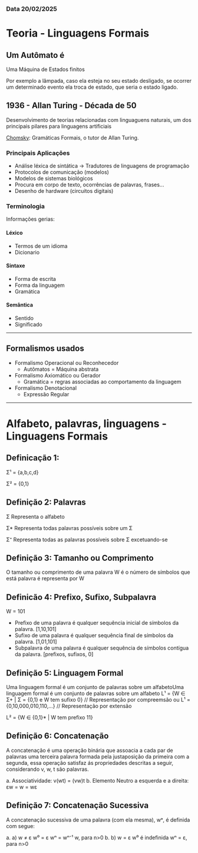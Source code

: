 ### Data 20/02/2025

# Teoria - Linguagens Formais

## Um Autômato é 
  <p> Uma Máquina de Estados finitos </p>
  <p> Por exemplo a lâmpada, caso ela esteja no seu estado desligado, se ocorrer um determinado evento ela troca de estado, que seria o estado ligado. </p>
  
## 1936 - Allan Turing - Década de 50
  <p> Desenvolvimento de teorias relacionadas com linguaguens naturais, um dos principais pilares para linguagens artificiais</p>
  <p> <a href="[https://example.com](https://brasilescola.uol.com.br/biografia/noam-chomsky.htm)">Chomsky</a>: Gramáticas Formais, o tutor de Allan Turing. </p>

### Principais Aplicações
<ul>
  <li> Análise léxica de sintática -> Tradutores de linguagens de programação </li>
  <li> Protocolos de comunicação (modelos) </li>
  <li> Modelos de sistemas biológicos </li>
  <li> Procura em corpo de texto, ocorrências de palavras, frases... </li>
  <li> Desenho de hardware (circuitos digitais) </li>
</ul>

### Terminologia 
<p> Informações gerias: </p>

#### Léxico
<ul>
  <li> Termos de um idioma </li>
  <li> Dicionario </li>
</ul>

#### Sintaxe
<ul>
  <li> Forma de escrita </li>
  <li> Forma da linguagem </li>
  <li> Gramática </li>
</ul>

#### Semântica
<ul>
  <li> Sentido </li>
  <li> Significado </li>
</ul>

---

## Formalismos usados
<ul> 
  <li> Formalismo Operacional ou Reconhecedor
    <ul>
      <li> Autômatos = Máquina abstrata</li>
    </ul>
  </li>
  <li> Formalismo Axiomático ou Gerador
    <ul>
      <li> Gramática = regras associadas ao comportamento da linguagem</li>
    </ul>
  </li>
  <li> Formalismo Denotacional
    <ul>
      <li> Expressão Regular</li>
    </ul>
  </li>
</ul>

---

# Alfabeto, palavras, linguagens - Linguagens Formais

## Definicação 1: 
<p> Σ¹ = {a,b,c,d} </p>
<p> Σ² = {0,1} </p>

## Definição 2: Palavras
<p> Σ Representa o alfabeto </p>
<p> Σ* Representa todas palavras possíveis sobre um Σ </p>
<p> Σ⁺ Representa todas as palavras possíveis sobre Σ excetuando-se </p>

## Definição 3: Tamanho ou Comprimento
<p> O tamanho ou comprimento de uma palavra W é o número de símbolos que está palavra é representa por W </p>

## Definicão 4: Prefixo, Sufixo, Subpalavra 
<p> W = 101 </p>
<ul>
  <li> Prefixo de uma palavra é qualquer sequência inicial de símbolos da palavra. [1,10,101] </li>
  <li> Sufixo de uma palavra é qualquer sequência final de símbolos da palavra. [1,01,101] </li>
  <li> Subpalavra de uma palavra é qualquer sequência de símbolos contígua da palavra. [prefixos, sufixos, 0]</li>
</ul>

## Definição 5: Linguagem Formal
<p> Uma linguagem formal é um conjunto de palavras sobre um alfabetoUma linguagem formal é um conjunto de palavras sobre um alfabeto L¹ = {W ∈ Σ+ | Σ = {0,1} e W tem sufixo 0} // Representação por compreemsão ou L¹ = {0,10,000,010,110,...} // Representação por extensão

L² = {W ∈ {0,1}* | W tem prefixo 11} </p>

## Definição 6: Concatenação
<p> A concatenação é uma operação binária que assoacia a cada par de palavras uma terceira palavra formada pela justaposição da primeira com a segunda, essa operação satisfaz ás propriedades descritas a seguir, considerando v, w, t são palavras. </p>
a. Associatividade: v(wt) = (vw)t
b. Elemento Neutro a esquerda e a direita: εw = w = wε

## Definição 7: Concatenação Sucessiva
<p> A concatenação sucessiva de uma palavra (com ela mesma), wᵃ, é definida com segue: </p>
a. a) w ≠ ε
        w⁰ = ε
        wⁿ = wⁿ⁻¹ w, para n>0
b. b) w = ε
        w⁰ é indefinida
        wⁿ = ε, para n>0
